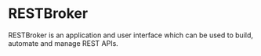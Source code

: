 # RESTBroker
RESTBroker is an application and user interface which can be used to build, automate and manage REST APIs.
